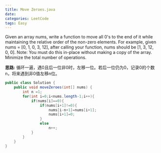 ```yaml
---
title: Move Zeroes.java
date: 
categories: LeetCode
tags: Easy
---
```

Given an array nums, write a function to move all 0's to the end of it while maintaining the relative order of the non-zero elements.
For example, given nums = [0, 1, 0, 3, 12], after calling your function, nums should be [1, 3, 12, 0, 0].
Note:
You must do this in-place without making a copy of the array.
Minimize the total number of operations.
<!-- more -->

**思路:**
循环一遍，遇0且后一位非0时，左移一位。若后一位仍为0，记录0的个数n，将来遇到非0值左移n位。
``` java
public class Solution {
    public void moveZeroes(int[] nums) {
        int n =1;
        for(int i=0;i<nums.length-1;i++){
            if(nums[i]==0){
                if(nums[i+1]!=0){
                    nums[i-n+1]=nums[i+1];
                    nums[i+1]=0;
                }
                else
                    n++;
            }
        }
    }
}
```
